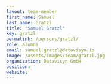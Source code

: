 ```yaml
---
layout: team-member
first_name: Samuel
last_name: Gratzl
title: "Samuel Gratzl"
key: gratzl
permalink: /persons/gratzl/
role: alumni
email: samuel.gratzl@datavisyn.io
image: /assets/images/team/gratzl.jpg
organization: Datavisyn GmbH
position: 
website: 
---
```

